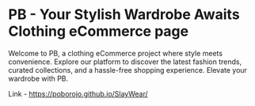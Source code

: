 # PB - Your Stylish Wardrobe Awaits Clothing eCommerce page 

Welcome to PB, a clothing eCommerce project where style meets convenience. Explore our platform to discover the latest fashion trends, curated collections, and a hassle-free shopping experience. Elevate your wardrobe with PB.

Link - https://poborojo.github.io/SlayWear/
